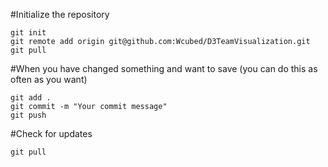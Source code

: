 #Initialize the repository
```
git init
git remote add origin git@github.com:Wcubed/D3TeamVisualization.git
git pull
```

#When you have changed something and want to save
(you can do this as often as you want)
```
git add .
git commit -m "Your commit message"
git push
```

#Check for updates
```
git pull
```
